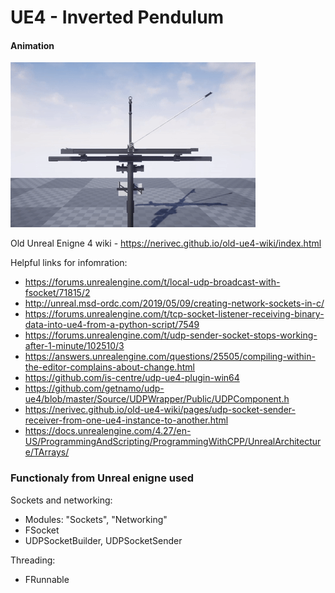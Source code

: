 # UE4 - Inverted Pendulum



#### Animation

![Inverted Pendulum logo2](misc/gifs/ezgif-gif-maker-cartpole.gif)

<!-- ![Inverted Pendulum logo](misc/images/pend_logo.png) -->
<!-- <img src="./misc/images/pend_logo.png" alt="PoleCart logo" style="height: 500px; width:500px;"/> -->

Old Unreal Enigne 4 wiki - https://nerivec.github.io/old-ue4-wiki/index.html

Helpful links for infomration:
* https://forums.unrealengine.com/t/local-udp-broadcast-with-fsocket/71815/2
* http://unreal.msd-ordc.com/2019/05/09/creating-network-sockets-in-c/
* https://forums.unrealengine.com/t/tcp-socket-listener-receiving-binary-data-into-ue4-from-a-python-script/7549
* https://forums.unrealengine.com/t/udp-sender-socket-stops-working-after-1-minute/102510/3
* https://answers.unrealengine.com/questions/25505/compiling-within-the-editor-complains-about-change.html
* https://github.com/is-centre/udp-ue4-plugin-win64
* https://github.com/getnamo/udp-ue4/blob/master/Source/UDPWrapper/Public/UDPComponent.h
* https://nerivec.github.io/old-ue4-wiki/pages/udp-socket-sender-receiver-from-one-ue4-instance-to-another.html
* https://docs.unrealengine.com/4.27/en-US/ProgrammingAndScripting/ProgrammingWithCPP/UnrealArchitecture/TArrays/

### Functionaly from Unreal enigne used

Sockets and networking:
* Modules: "Sockets", "Networking"
* FSocket
* UDPSocketBuilder, UDPSocketSender

Threading:
* FRunnable